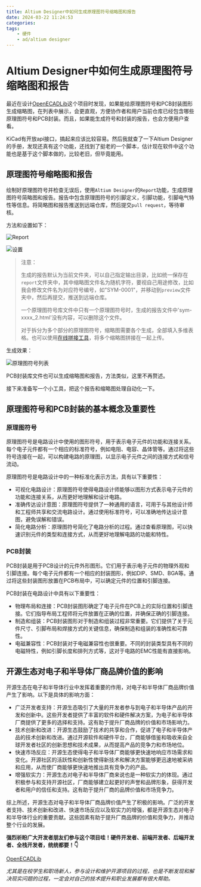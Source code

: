 ```yaml
---
title: Altium Designer中如何生成原理图符号缩略图和报告
date: 2024-03-22 11:24:53
categories:
tags:
    - 硬件
    - ad/altium designer
---
```


# Altium Designer中如何生成原理图符号缩略图和报告

最近在设计[OpenECADLib](https://github.com/boringhex-top/OpenECADLib)这个项目时发现，如果能给原理图符号和PCB封装图形生成缩略图，在列表中展示，会更直观，方便协作者和用户当前仓库已经包含哪些原理图符号和PCB封装。而且，如果能生成符号和封装的报告，也会方便用户查看。

KiCad有开放api接口，搞起来应该比较容易。然后我就查了一下Altium Designer的手册，发现还真有这个功能，还找到了挺老的一个脚本，估计现在软件中这个功能也是基于这个脚本做的，比较老旧，但毕竟能用。

## 原理图符号缩略图和报告

绘制好原理图符号并检查无误后，使用`Altium Designer`的`Report`功能，生成原理图符号简略图和报告。报告中包含原理图符号的引脚定义，引脚功能，引脚电气特性等信息。将简略图和报告推送到远端仓库，然后提交`pull request`，等待审核。

方法和设置如下：

![Report](https://imgs.boringhex.top/blog/image-2.png)

<!-- more -->

![设置](https://imgs.boringhex.top/blog/image-3.png)

> 注意：
> 
> 生成的报告默认为当前文件夹，可以自己指定输出目录，比如统一保存在`report`文件夹中，其中缩略图文件名为随机字符，要视自己用途修改，比如我会修改文件名为对应符号编号，如"SYM-0001"，并移动到`preview`文件夹中，然后再提交，推送到远端仓库。
>
> 一个原理图符号库文件中只有一个原理图符号时，生成的报告文件中'sym-xxxx_2.html'没有内容，可以删除这个文件。
>
> 对于拆分为多个部分的原理图符号，缩略图需要各个生成，全部填入多维表格。也可以使用[在线拼接工具](https://uutool.cn/photo-collage/)，将多个缩略图拼接在一起上传。

生成效果：

![原理图符号列表](https://imgs.boringhex.top/blog/20240322113250.png)

PCB封装库文件也可以生成缩略图和报告，方法类似，这里不再赘述。

接下来准备写一个小工具，把这个报告和缩略图处理自动化一下。


## 原理图符号和PCB封装的基本概念及重要性

### 原理图符号

原理图符号是电路设计中使用的图形符号，用于表示电子元件的功能和连接关系。每个电子元件都有一个相应的标准符号，例如电阻、电容、晶体管等。通过将这些符号连接在一起，可以构建电路的原理图，以显示电子元件之间的连接方式和信号流动。

原理图符号是电路设计中的一种标准化表示方法，具有以下重要性：

- 可视化电路设计：原理图符号使得电路设计师能够以图形方式表示电子元件的功能和连接关系，从而更好地理解和设计电路。
- 准确传达设计意图：原理图符号提供了一种通用的语言，可用于与其他设计师和工程师共享和交流电路设计。通过使用标准符号，可以准确地传达设计意图，避免误解和错误。
- 简化电路分析：原理图符号简化了电路分析的过程。通过查看原理图，可以快速识别元件的类型和连接方式，从而更好地理解电路的功能和特性。

### PCB封装

PCB封装是用于PCB设计的元件外形图形。它们用于表示电子元件的物理外观和引脚连接。每个电子元件都有一个相应的封装图形，例如DIP、SMD、BGA等。通过将这些封装图形放置在PCB布局中，可以确定元件的位置和引脚连接。

PCB封装在电路设计中具有以下重要性：

- 物理布局和连接：PCB封装图形确定了电子元件在PCB上的实际位置和引脚连接。它们指导布局工程师将元件放置在正确的位置，并确保正确的引脚连接。
- 制造和组装：PCB封装图形对于制造和组装过程非常重要。它们提供了关于元件尺寸、引脚布局和焊接方式的关键信息，确保制造和组装的准确性和可靠性。
- 电磁兼容性：PCB封装对于电磁兼容性也很重要。不同的封装类型具有不同的电磁特性，例如引脚长度和排列方式等，这对于电路的EMC性能有直接影响。

## 开源生态对电子和半导体厂商品牌价值的影响

开源生态在电子和半导体行业中发挥着重要的作用，对电子和半导体厂商品牌价值产生了影响。以下是具体的影响方面：

- 广泛开发者支持：开源生态吸引了大量的开发者参与到电子和半导体产品的开发和创新中。这些开发者提供了丰富的软件和硬件解决方案，为电子和半导体厂商提供了更多的选择和支持。这有助于提升厂商品牌的价值和市场影响力。
- 技术创新和改进：开源生态鼓励了技术的共享和合作，促进了电子和半导体产品的技术创新和改进。通过开源软件和硬件平台，厂商能够借鉴和吸收来自全球开发者社区的创新思想和技术成果，从而提高产品的竞争力和市场地位。
- 快速市场反应：开源生态使得电子和半导体厂商能够更快速地响应市场需求和变化。开源社区的活跃性和创新性使得新技术和解决方案能够更迅速地被采纳和应用，从而使厂商能够更快速地推出具有竞争力的产品。
- 增强软实力：开源生态对电子和半导体厂商来说也是一种软实力的体现。通过积极参与和支持开源社区，厂商能够建立起更好的声誉和品牌形象，获得开发者和用户的信任和支持。这有助于提升厂商的品牌价值和市场竞争力。

综上所述，开源生态对电子和半导体厂商品牌价值产生了积极的影响。广泛的开发者支持、技术创新和改进、快速市场反应以及软实力的增强，都是开源生态对电子和半导体行业的重要贡献。这些因素有助于提升厂商品牌的价值和竞争力，并推动整个行业的发展。


**强烈祈盼广大开发者朋友们参与这个项目哇！硬件开发者、前端开发者、后端开发者、全栈开发者，统统都要！👇**

[OpenECADLib](https://github.com/boringhex-top/OpenECADLib)

*尤其是在校学生和职场新人，参与设计和维护开源项目的过程，也是不断发现和解决现实问题的过程，一定会对自己的技术提升和职业发展都有很大帮助。*